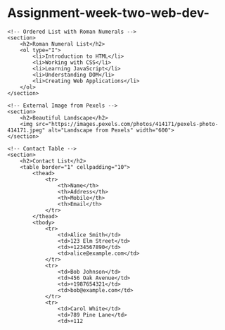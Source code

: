 # Assignment-week-two-web-dev-

<!DOCTYPE html>
<html lang="en">
<head>
    <meta charset="UTF-8">
    <meta name="viewport" content="width=device-width, initial-scale=1.0">
    <title>HTML5 Features Example</title>
</head>
<body>

    <!-- Ordered List with Roman Numerals -->
    <section>
        <h2>Roman Numeral List</h2>
        <ol type="I">
            <li>Introduction to HTML</li>
            <li>Working with CSS</li>
            <li>Learning JavaScript</li>
            <li>Understanding DOM</li>
            <li>Creating Web Applications</li>
        </ol>
    </section>

    <!-- External Image from Pexels -->
    <section>
        <h2>Beautiful Landscape</h2>
        <img src="https://images.pexels.com/photos/414171/pexels-photo-414171.jpeg" alt="Landscape from Pexels" width="600">
    </section>

    <!-- Contact Table -->
    <section>
        <h2>Contact List</h2>
        <table border="1" cellpadding="10">
            <thead>
                <tr>
                    <th>Name</th>
                    <th>Address</th>
                    <th>Mobile</th>
                    <th>Email</th>
                </tr>
            </thead>
            <tbody>
                <tr>
                    <td>Alice Smith</td>
                    <td>123 Elm Street</td>
                    <td>+1234567890</td>
                    <td>alice@example.com</td>
                </tr>
                <tr>
                    <td>Bob Johnson</td>
                    <td>456 Oak Avenue</td>
                    <td>+1987654321</td>
                    <td>bob@example.com</td>
                </tr>
                <tr>
                    <td>Carol White</td>
                    <td>789 Pine Lane</td>
                    <td>+112

